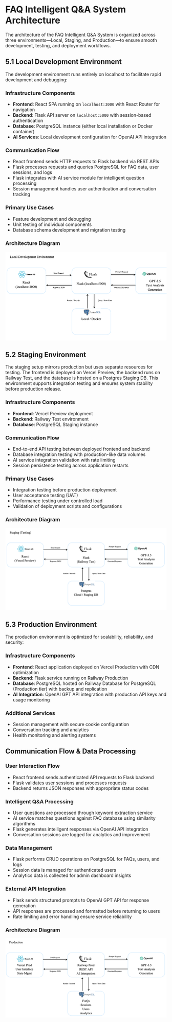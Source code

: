 # FAQ Intelligent Q&A System Architecture

The architecture of the FAQ Intelligent Q&A System is organized across three environments—Local, Staging, and Production—to ensure smooth development, testing, and deployment workflows.

## 5.1 Local Development Environment

The development environment runs entirely on localhost to facilitate rapid development and debugging:

### Infrastructure Components
- **Frontend**: React SPA running on `localhost:3000` with React Router for navigation
- **Backend**: Flask API server on `localhost:5000` with session-based authentication
- **Database**: PostgreSQL instance (either local installation or Docker container)
- **AI Services**: Local development configuration for OpenAI API integration

### Communication Flow
- React frontend sends HTTP requests to Flask backend via REST APIs
- Flask processes requests and queries PostgreSQL for FAQ data, user sessions, and logs
- Flask integrates with AI service module for intelligent question processing
- Session management handles user authentication and conversation tracking

### Primary Use Cases
- Feature development and debugging
- Unit testing of individual components
- Database schema development and migration testing

### Architecture Diagram
![Local Development Environment](local_dev.png)

## 5.2 Staging Environment

The staging setup mirrors production but uses separate resources for testing. The frontend is deployed on Vercel Preview, the backend runs on Railway Test, and the database is hosted on a Postgres Staging DB. This environment supports integration testing and ensures system stability before production release.

### Infrastructure Components
- **Frontend**: Vercel Preview deployment
- **Backend**: Railway Test environment
- **Database**: PostgreSQL Staging instance

### Communication Flow
- End-to-end API testing between deployed frontend and backend
- Database integration testing with production-like data volumes
- AI service integration validation with rate limiting
- Session persistence testing across application restarts

### Primary Use Cases
- Integration testing before production deployment
- User acceptance testing (UAT)
- Performance testing under controlled load
- Validation of deployment scripts and configurations

### Architecture Diagram
![Staging Environment](stage_dev.png)

## 5.3 Production Environment

The production environment is optimized for scalability, reliability, and security:

### Infrastructure Components
- **Frontend**: React application deployed on Vercel Production with CDN optimization
- **Backend**: Flask service running on Railway Production
- **Database**: PostgreSQL hosted on Railway Database for PostgreSQL (Production tier) with backup and replication
- **AI Integration**: OpenAI GPT API integration with production API keys and usage monitoring

### Additional Services
- Session management with secure cookie configuration
- Conversation tracking and analytics
- Health monitoring and alerting systems

## Communication Flow & Data Processing

### User Interaction Flow
- React frontend sends authenticated API requests to Flask backend
- Flask validates user sessions and processes requests
- Backend returns JSON responses with appropriate status codes

### Intelligent Q&A Processing
- User questions are processed through keyword extraction service
- AI service matches questions against FAQ database using similarity algorithms
- Flask generates intelligent responses via OpenAI API integration
- Conversation sessions are logged for analytics and improvement

### Data Management
- Flask performs CRUD operations on PostgreSQL for FAQs, users, and logs
- Session data is managed for authenticated users
- Analytics data is collected for admin dashboard insights

### External API Integration
- Flask sends structured prompts to OpenAI GPT API for response generation
- API responses are processed and formatted before returning to users
- Rate limiting and error handling ensure service reliability

### Architecture Diagram
![Production Environment](production_dev.png)